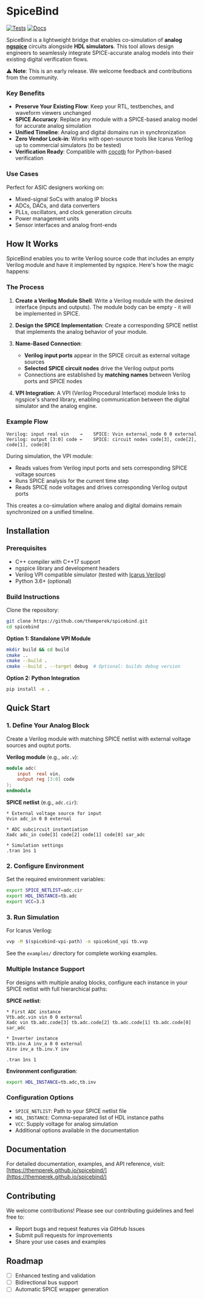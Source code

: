 # SpiceBind

[![Tests](https://github.com/themperek/spicebind/actions/workflows/tests.yml/badge.svg)](https://github.com/themperek/spicebind/actions/workflows/tests.yml)
[![Docs](https://github.com/themperek/spicebind/actions/workflows/docs.yml/badge.svg)](https://themperek.github.io/spicebind/)

SpiceBind is a lightweight bridge that enables co-simulation of **analog [ngspice](https://ngspice.sourceforge.io/)** circuits alongside **HDL simulators**. This tool allows design engineers to seamlessly integrate SPICE-accurate analog models into their existing digital verification flows.

⚠️ **Note**: This is an early release. We welcome feedback and contributions from the community.

### Key Benefits

- **Preserve Your Existing Flow**: Keep your RTL, testbenches, and waveform viewers unchanged
- **SPICE Accuracy**: Replace any module with a SPICE-based analog model for accurate analog simulation
- **Unified Timeline**: Analog and digital domains run in synchronization
- **Zero Vendor Lock-in**: Works with open-source tools like Icarus Verilog up to commercial simulators (to be tested)
- **Verification Ready**: Compatible with [cocotb](https://www.cocotb.org/) for Python-based verification

### Use Cases

Perfect for ASIC designers working on:
- Mixed-signal SoCs with analog IP blocks
- ADCs, DACs, and data converters
- PLLs, oscillators, and clock generation circuits
- Power management units
- Sensor interfaces and analog front-ends

## How It Works

SpiceBind enables you to write Verilog source code that includes an empty Verilog module and have it implemented by ngspice. Here's how the magic happens:

### The Process

1. **Create a Verilog Module Shell**: Write a Verilog module with the desired interface (inputs and outputs). The module body can be empty - it will be implemented in SPICE.

2. **Design the SPICE Implementation**: Create a corresponding SPICE netlist that implements the analog behavior of your module.

3. **Name-Based Connection**: 
   - **Verilog input ports** appear in the SPICE circuit as external voltage sources
   - **Selected SPICE circuit nodes** drive the Verilog output ports
   - Connections are established by **matching names** between Verilog ports and SPICE nodes

4. **VPI Integration**: A VPI (Verilog Procedural Interface) module links to ngspice's shared library, enabling communication between the digital simulator and the analog engine.

### Example Flow

```
Verilog: input real vin    →    SPICE: Vvin external_node 0 0 external
Verilog: output [3:0] code ←    SPICE: circuit nodes code[3], code[2], code[1], code[0]
```

During simulation, the VPI module:
- Reads values from Verilog input ports and sets corresponding SPICE voltage sources
- Runs SPICE analysis for the current time step  
- Reads SPICE node voltages and drives corresponding Verilog output ports

This creates a co-simulation where analog and digital domains remain synchronized on a unified timeline.

## Installation

### Prerequisites

- C++ compiler with C++17 support
- ngspice library and development headers
- Verilog VPI compatible simulator (tested with [Icarus Verilog](https://github.com/steveicarus/iverilog))
- Python 3.6+ (optional)

### Build Instructions

Clone the repository:
```bash
git clone https://github.com/themperek/spicebind.git
cd spicebind
```

**Option 1: Standalone VPI Module**
```bash
mkdir build && cd build
cmake ..
cmake --build .
cmake --build . --target debug  # Optional: builds debug version
```

**Option 2: Python Integration**
```bash
pip install -e .
```

## Quick Start

### 1. Define Your Analog Block

Create a Verilog module with matching SPICE netlist with external voltage sources and ouptut ports.

**Verilog module** (e.g., `adc.v`):
```verilog
module adc(
    input  real vin,
    output reg [3:0] code
);
endmodule
```

**SPICE netlist** (e.g., `adc.cir`):
```spice
* External voltage source for input
Vvin adc_in 0 0 external

* ADC subcircuit instantiation
Xadc adc_in code[3] code[2] code[1] code[0] sar_adc

* Simulation settings
.tran 1ns 1
```

### 2. Configure Environment

Set the required environment variables:
```bash
export SPICE_NETLIST=adc.cir
export HDL_INSTANCE=tb.adc
export VCC=3.3
```

### 3. Run Simulation

For Icarus Verilog:
```bash
vvp -M $(spicebind-vpi-path) -m spicebind_vpi tb.vvp
```

See the `examples/` directory for complete working examples.

### Multiple Instance Support

For designs with multiple analog blocks, configure each instance in your SPICE netlist with full hierarchical paths:

**SPICE netlist**:
```spice
* First ADC instance
Vtb.adc.vin vin 0 0 external
Xadc vin tb.adc.code[3] tb.adc.code[2] tb.adc.code[1] tb.adc.code[0] sar_adc

* Inverter instance
Vtb.inv.A inv_a 0 0 external
Xinv inv_a tb.inv.Y inv

.tran 1ns 1
```

**Environment configuration**:
```bash
export HDL_INSTANCE=tb.adc,tb.inv
```

### Configuration Options

- `SPICE_NETLIST`: Path to your SPICE netlist file
- `HDL_INSTANCE`: Comma-separated list of HDL instance paths
- `VCC`: Supply voltage for analog simulation
- Additional options available in the documentation

## Documentation

For detailed documentation, examples, and API reference, visit: [https://themperek.github.io/spicebind/](https://themperek.github.io/spicebind/)

## Contributing

We welcome contributions! Please see our contributing guidelines and feel free to:
- Report bugs and request features via GitHub Issues
- Submit pull requests for improvements
- Share your use cases and examples

## Roadmap

- [ ] Enhanced testing and validation
- [ ] Bidirectional bus support
- [ ] Automatic SPICE wrapper generation
